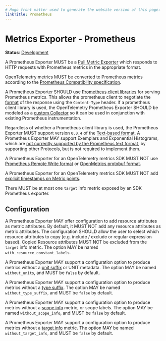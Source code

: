 ```yaml
---
# Hugo front matter used to generate the website version of this page:
linkTitle: Prometheus
---
```


# Metrics Exporter - Prometheus

**Status**: [Development](../../document-status.md)

A Prometheus Exporter MUST be a [Pull Metric Exporter](../sdk.md#pull-metric-exporter)
which responds to HTTP requests with Prometheus metrics in the appropriate format.

OpenTelemetry metrics MUST be converted to Prometheus metrics according to the
[Prometheus Compatibility specification](../../compatibility/prometheus_and_openmetrics.md).

A Prometheus Exporter SHOULD use
[Prometheus client libraries](https://prometheus.io/docs/instrumenting/clientlibs/)
for serving Prometheus metrics. This allows the prometheus client to negotiate
the [format](https://github.com/prometheus/docs/blob/main/content/docs/instrumenting/exposition_formats.md)
of the response using the `Content-Type` header. If a prometheus client library
is used, the OpenTelemetry Prometheus Exporter SHOULD be modeled as a
[custom Collector](https://prometheus.io/docs/instrumenting/writing_clientlibs/#overall-structure)
so it can be used in conjunction with existing Prometheus instrumentation.

Regardless of whether a Prometheus client library is used, the Prometheus
Exporter MUST support version `0.0.4` of the
[Text-based format](https://github.com/prometheus/docs/blob/main/content/docs/instrumenting/exposition_formats.md#text-based-format).
A Prometheus Exporter MAY support Exemplars and Exponential Histograms,
which are [not currently supported by the Prometheus text format](../../compatibility/prometheus_and_openmetrics.md#differences-between-prometheus-formats),
by supporting other Protocols, but is not required to implement them.

A Prometheus Exporter for an OpenTelemetry metrics SDK MUST NOT use
[Prometheus Remote Write format](https://github.com/prometheus/prometheus/blob/main/prompb/remote.proto)
or [OpenMetrics protobuf format](https://github.com/OpenObservability/OpenMetrics/blob/main/specification/OpenMetrics.md#protobuf-format).

A Prometheus Exporter for an OpenTelemetry metrics SDK MUST NOT add
[explicit timestamps on Metric points](https://github.com/OpenObservability/OpenMetrics/blob/main/specification/OpenMetrics.md#metric).

There MUST be at most one `target` info metric exposed by an SDK
Prometheus exporter.

## Configuration

A Prometheus Exporter MAY offer configuration to add resource attributes as metric attributes.
By default, it MUST NOT add any resource attributes as metric attributes.
The configuration SHOULD allow the user to select which resource attributes to copy (e.g.
include / exclude or regular expression based). Copied Resource attributes MUST NOT be
excluded from the `target` info metric. The option MAY be named `with_resource_constant_labels`.

A Prometheus Exporter MAY support a configuration option to produce metrics without a [unit suffix](../../compatibility/prometheus_and_openmetrics.md#metric-metadata)
or UNIT metadata. The option MAY be named `without_units`, and MUST be `false` by default.

A Prometheus Exporter MAY support a configuration option to produce metrics without a [type suffix](../../compatibility/prometheus_and_openmetrics.md#metric-metadata).
The option MAY be named `without_type_suffix`, and MUST be `false` by default.

A Prometheus Exporter MAY support a configuration option to produce metrics without a [scope info](../../compatibility/prometheus_and_openmetrics.md#instrumentation-scope-1)
metric, or scope labels. The option MAY be named `without_scope_info`, and MUST be `false` by default.

A Prometheus Exporter MAY support a configuration option to produce metrics without a [target info](../../compatibility/prometheus_and_openmetrics.md#resource-attributes-1)
metric. The option MAY be named `without_target_info`, and MUST be `false` by default.
